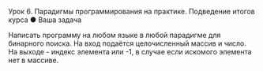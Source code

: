 Урок 6. Парадигмы программирования на практике. Подведение итогов курса
● Ваша задача

Написать программу на любом языке в любой парадигме для бинарного поиска. На вход подаётся целочисленный массив и число. На выходе - индекс элемента или -1, в случае если искомого элемента нет в массиве.
